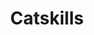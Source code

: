 ---
title:			"Catskills"
post_path:	2017-01-21-catskills
date_start:	2017/01/21
date_end:		2017/01/22
metadata:
  - year: 2017
  - cities:
      - Hudson
  - states:
      - New York
  - countries:
      - The United States
  - continents:
      - North America
  - hotels:
      - Rivertown Lodge
photos:
  - ext:		01.jpg
    class:	horizontal
  - ext:    02.jpg
    class:  vertical
  - ext:    03.jpg
    class:  vertical
---